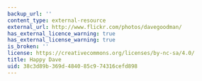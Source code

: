 ```yaml
---
backup_url: ''
content_type: external-resource
external_url: http://www.flickr.com/photos/davegoodman/
has_external_licence_warning: true
has_external_license_warning: true
is_broken: ''
license: https://creativecommons.org/licenses/by-nc-sa/4.0/
title: Happy Dave
uid: 38c3d89b-369d-4840-85c9-74316cefd898
---
```


